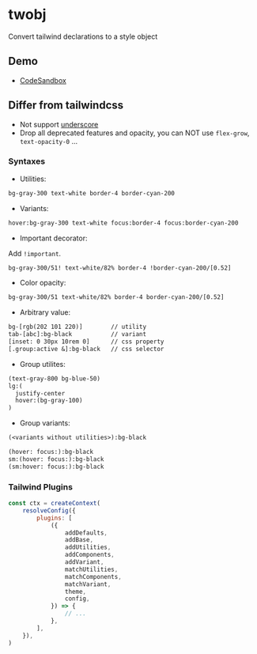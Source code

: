 # twobj

Convert tailwind declarations to a style object

## Demo

-   [CodeSandbox](https://codesandbox.io/s/tailwind-and-css-in-js-twobj-6txkjh)

## Differ from tailwindcss

-   Not support [underscore](https://tailwindcss.com/docs/content#using-spaces-and-underscores)
-   Drop all deprecated features and opacity, you can NOT use `flex-grow`, `text-opacity-0` ...

### Syntaxes

-   Utilities:

```txt
bg-gray-300 text-white border-4 border-cyan-200
```

-   Variants:

```txt
hover:bg-gray-300 text-white focus:border-4 focus:border-cyan-200
```

-   Important decorator:

Add `!important`.

```txt
bg-gray-300/51! text-white/82% border-4 !border-cyan-200/[0.52]
```

-   Color opacity:

```txt
bg-gray-300/51 text-white/82% border-4 border-cyan-200/[0.52]
```

-   Arbitrary value:

```txt
bg-[rgb(202 101 220)]        // utility
tab-[abc]:bg-black           // variant
[inset: 0 30px 10rem 0]      // css property
[.group:active &]:bg-black   // css selector
```

-   Group utilites:

```txt
(text-gray-800 bg-blue-50)
lg:(
  justify-center
  hover:(bg-gray-100)
)
```

-   Group variants:

```txt
(<variants without utilities>):bg-black
```

```txt
(hover: focus:):bg-black
sm:(hover: focus:):bg-black
(sm:hover: focus:):bg-black
```

### Tailwind Plugins

```js
const ctx = createContext(
	resolveConfig({
		plugins: [
			({
				addDefaults,
				addBase,
				addUtilities,
				addComponents,
				addVariant,
				matchUtilities,
				matchComponents,
				matchVariant,
				theme,
				config,
			}) => {
				// ...
			},
		],
	}),
)
```
